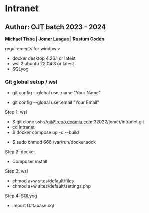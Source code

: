 # Intranet
## Author: OJT batch 2023 - 2024
**Michael Tisbe | Jomer Luague | Rustum Goden**

requirements for windows:
- docker desktop 4.26.1 or latest
- wsl 2 ubuntu 22.04.3 or latest
- SQLyog

### Git global setup / wsl
- git config --global user.name "Your Name"     
<!-- git config --global user.name "Jomer Luague" -->
- git config --global user.email "Your Email"   
<!-- git config --global user.email "jomerluague.sos@gmail.com" -->

Step 1: wsl
- $ git clone ssh://git@repo.ecomia.com:32022/jomer/intranet.git
- cd intranet
- $ docker compose up -d --build
<!-- if there some errors found during build, run this on wsl -->
- $ sudo chmod 666 /var/run/docker.sock

Step 2: docker
<!-- Install composer on docker drupal -->
<!-- docker drupal terminal - bash -->
- Composer install

Step 3: wsl
- chmod a+w sites/default/files
- chmod a+w sites/default/settings.php

Step 4: SQLyog
- import Database.sql


